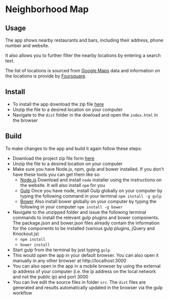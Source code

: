 # Neighborhood Map

## Usage

The app shows nearby restaurants and bars, including their address, phone number and website.

It also allows you to further filter the nearby locations by entering a search text.

The list of locations is sourced from [Google Maps](https://maps.google.com) data and information on the locations is provide by [Foursquare](http://www.foursquare.com).

## Install

- To install the app download the zip file [here](https://github.com/bhaskardua/FSWD-Project-7-Neighborhood-Map/archive/master.zip)
- Unzip the file to a desired location on your computer
- Navigate to the `dist` folder in the dowload and open the `index.html` in the browser

## Build

To make changes to the app and build it again follow these steps:

- Download the project zip file form [here](https://github.com/bhaskardua/FSWD-Project-7-Neighborhood-Map/archive/master.zip)
- Unzip the file to a desired location on your computer
- Make sure you have Node.js, npm, gulp and bower installed. If you don't have these tools you can get them like so:
    + [Node.js](https://nodejs.org) Download and install `node` installer using the instructions on the website. It will also install `npm` for you
    + [Gulp](http://gulpjs.com) Once you have node, install Gulp globally on your computer by typing the following command in your terminal `npm install -g gulp`
    + [Bower](https://bower.io) Also install bower globally on your computer by typing the following in your computer `npm install -g bower`
- Navigate to the unzipped folder and issue the following terminal commands to install the relevant gulp plugins and bower components. The package.json and bower.json files already contain the information for the components to be installed (various gulp plugins, jQuery and Knockout.js)
    + `npm install`
    + `bower install`
- Start gulp from the terminal by just typing `gulp`
- This would open the app in your default browser. You can also open it manually in any other browser at http://localhost:3000
- You can also open in the app in a mobile browser by using the external ip address of your computer (i.e. the ip address on the local network and not the public ip) and port 3000
- You can live edit the source files in folder `src`. The `dist` files are generated and results automatically updated in the browser via the gulp workflow
